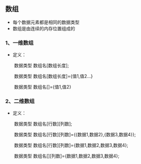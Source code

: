 ## 数组
- 每个数据元素都是相同的数据类型
- 数组是由连续的内存位置组成的

### 1、一维数组
- 定义：

&emsp;&emsp;数据类型 数组名[数组长度];

&emsp;&emsp;数据类型 数组名[数组长度]={值1,值2...}

&emsp;&emsp;数据类型 数组名[]={值1,值2}

### 2、二维数组
- 定义：

&emsp;&emsp;数据类型 数组名[行数][列数];

&emsp;&emsp;数据类型 数组名[行数][列数]={{数据1,数据2},{数据3,数据4}};

&emsp;&emsp;数据类型 数组名[行数][列数]={数据1,数据2,数据3,数据4};

&emsp;&emsp;数据类型 数组名[][列数]={数据1,数据2,数据3,数据4};

